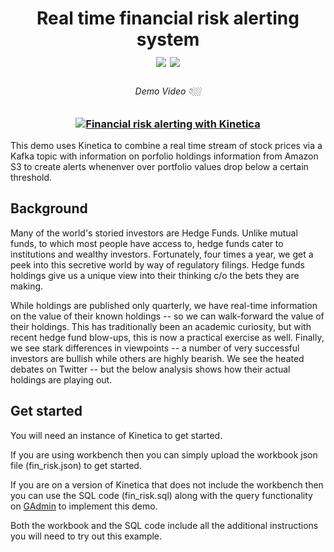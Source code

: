 <h1 align = "center">
Real time financial risk alerting system
<br>
<img src="https://img.shields.io/badge/tested -%3E=v7.1.1-green"></img>  <img src="https://img.shields.io/badge/time-25 mins-blue"></img>
</h1>
<h3 align="left">

</h3>
<h6 align="center">Demo Video 👇🏼</h6>
<h3 align="center">

[![Financial risk alerting with Kinetica](https://img.youtube.com/vi/YQ7lpxwjlPY/0.jpg)](https://www.youtube.com/watch?v=YQ7lpxwjlPY)

</h3>

This demo uses Kinetica to combine a real time stream of stock prices via a Kafka topic with information on porfolio holdings information from Amazon S3 to create alerts whenenver over portfolio values drop below a certain threshold.


## Background
Many of the world's storied investors are Hedge Funds. Unlike mutual funds, to which most people have access to, hedge funds cater to institutions and wealthy investors. Fortunately, four times a year, we get a peek into this secretive world by way of regulatory filings. Hedge funds holdings give us a unique view into their thinking c/o the bets they are making.

While holdings are published only quarterly, we have real-time information on the value of their known holdings -- so we can walk-forward the value of their holdings. This has traditionally been an academic curiosity, but with recent hedge fund blow-ups, this is now a practical exercise as well.
Finally, we see stark differences in viewpoints -- a number of very successful investors are bullish while others are highly bearish. We see the heated debates on Twitter -- but the below analysis shows how their actual holdings are playing out.

## Get started
You will need an instance of Kinetica to get started. 

If you are using workbench then you can simply upload the workbook json file (fin_risk.json) to get started.

If you are on a version of Kinetica that does not include the workbench then you can use the SQL code (fin_risk.sql) along with the query functionality on [GAdmin](https://docs.kinetica.com/7.1/admin/gadmin/) to implement this demo.

Both the workbook and the SQL code include all the additional instructions you will need to try out this example.
